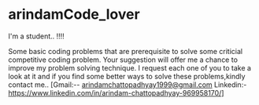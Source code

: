 # arindamCode_lover
I'm a student.. !!!!

Some basic coding problems that are prerequisite to solve some criticial competitive coding problem.
Your suggestion will offer me a chance to improve my problem solving technique. I request each one of you to take a look at it and if you find some better ways to solve these problems,kindly contact me..
[Gmail:-- arindamchattopadhyay1999@gmail.com
Linkedin:-https://www.linkedin.com/in/arindam-chattopadhyay-969958170/]
